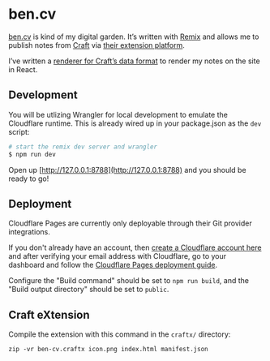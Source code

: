 # ben.cv

[ben.cv](https://ben.cv) is kind of my digital garden. It’s written with [Remix](https://remix.run) and allows me to publish notes from [Craft](https://craft.do) via [their extension platform](https://developer.craft.do).

I’ve written a [renderer for Craft’s data format](app/components/CraftBlock.tsx) to render my notes on the site in React.

## Development

You will be utlizing Wrangler for local development to emulate the Cloudflare runtime. This is already wired up in your package.json as the `dev` script:

```sh
# start the remix dev server and wrangler
$ npm run dev
```

Open up [http://127.0.0.1:8788](http://127.0.0.1:8788) and you should be ready to go!

## Deployment

Cloudflare Pages are currently only deployable through their Git provider integrations.

If you don't already have an account, then [create a Cloudflare account here](https://dash.cloudflare.com/sign-up/pages) and after verifying your email address with Cloudflare, go to your dashboard and follow the [Cloudflare Pages deployment guide](https://developers.cloudflare.com/pages/framework-guides/deploy-anything).

Configure the "Build command" should be set to `npm run build`, and the "Build output directory" should be set to `public`.

## Craft eXtension

Compile the extension with this command in the `craftx/` directory:

```
zip -vr ben-cv.craftx icon.png index.html manifest.json
```
